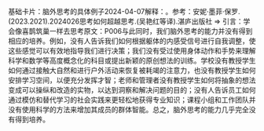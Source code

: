 

基础卡片：脑外思考的具体例子2024-04-07解释：。参考：安妮·墨菲·保罗.(2023.2021).2024026思考如何超越思考.(吴艳红等译).湛庐出版社 => 引言：学会像喜鹊筑巢一样去思考原文：P006与此同时，我们脑外思考的能力并没有得到相应的培养。例如，没有人告诉我们如何根据躯体的内感受信号进行自我调整，使这些感觉可以有效地指导我们进行决策；我们没有受过使用身体动作和手势来理解科学和数学等高度概念化的科目或提出新颖的原创想法的训练。学校没有教授学生如何通过接触大自然和进行户外活动来恢复被耗竭的注意力，也没有教授学生如何安排学习空间，以便充分发挥才智；老师和管理者没有教授学生如何将抽象的想法变成可以操纵和改造的实物，以达到洞察和解决问题的目的；没有人告诉员工如何通过模仿和替代学习的社会实践来更轻松地获得专业知识；课程小组和工作团队并没有使用科学的方法来增加其成员的群体智能。总之，脑外思考的能力几乎完全没有得到培养。